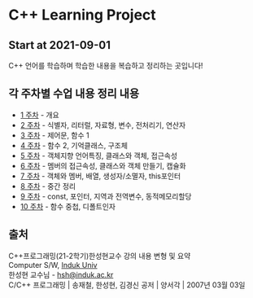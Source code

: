 # C++ Learning Project

## Start at 2021-09-01

C++ 언어를 학습하며 학습한 내용을 복습하고 정리하는 곳입니다!

## 각 주차별 수업 내용 정리 내용

- [1 주차][1] - 개요  
- [2 주차][2] - 식별자, 리터럴, 자료형, 변수, 전처리기, 연산자  
- [3 주차][3] - 제어문, 함수 1  
- [4 주차][4] - 함수 2, 기억클래스, 구조체  
- [5 주차][5] - 객체지향 언어특징, 클래스와 객체, 접근속성  
- [6 주차][6] - 멤버의 접근속성, 클래스와 객체 만들기, 캡슐화  
- [7 주차][7] - 객체와 멤버, 배열, 생성자/소멸자, this포인터  
- [8 주차][8] - 중간 정리  
- [9 주차][9] - const, 포인터, 지역과 전역변수, 동적메모리할당  
- [10 주차][10] - 함수 중첩, 디폴트인자

## 출처
C++프로그래밍(21-2학기)한성현교수 강의 내용 변형 및 요약  
Computer S/W, [Induk Univ][googlelink]  
한성현 교수님 -  hsh@induk.ac.kr  
C/C++ 프로그래밍 | 송재철, 한성현, 김경신 공저 | 양서각 | 2007년 03월 03일

[id]: URL "Optional Title here"
[googlelink]: https://www.induk.ac.kr "Go google"

[1]: https://github.com/gsmin02/Cpp_Project/blob/main/Weekly_Project/1%20Week/1%20Week.md
[2]: https://github.com/gsmin02/Cpp_Project/blob/main/Weekly_Project/2%20Week/2%20Week.md
[3]: https://github.com/gsmin02/Cpp_Project/blob/main/Weekly_Project/3%20Week/3%20Week.md
[4]: https://github.com/gsmin02/Cpp_Project/blob/main/Weekly_Project/4%20Week/4%20Week.md
[5]: https://github.com/gsmin02/Cpp_Project/blob/main/Weekly_Project/5%20Week/5%20Week.md
[6]: https://github.com/gsmin02/Cpp_Project/blob/main/Weekly_Project/6%20Week/6%20Week.md
[7]: https://github.com/gsmin02/Cpp_Project/blob/main/Weekly_Project/7%20Week/7%20Week.md
[8]: https://github.com/gsmin02/Cpp_Project/blob/main/Weekly_Project/8%20Week/8%20Week.md
[9]: https://github.com/gsmin02/Cpp_Project/blob/main/Weekly_Project/9%20Week/9%20Week.md
[10]: https://github.com/gsmin02/Cpp_Project/blob/main/Weekly_Project/10%20Week/10%20Week.md